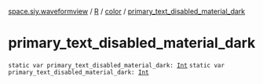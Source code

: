 [space.siy.waveformview](../../index.md) / [R](../index.md) / [color](index.md) / [primary_text_disabled_material_dark](./primary_text_disabled_material_dark.md)

# primary_text_disabled_material_dark

`static var primary_text_disabled_material_dark: `[`Int`](https://kotlinlang.org/api/latest/jvm/stdlib/kotlin/-int/index.html)
`static var primary_text_disabled_material_dark: `[`Int`](https://kotlinlang.org/api/latest/jvm/stdlib/kotlin/-int/index.html)
